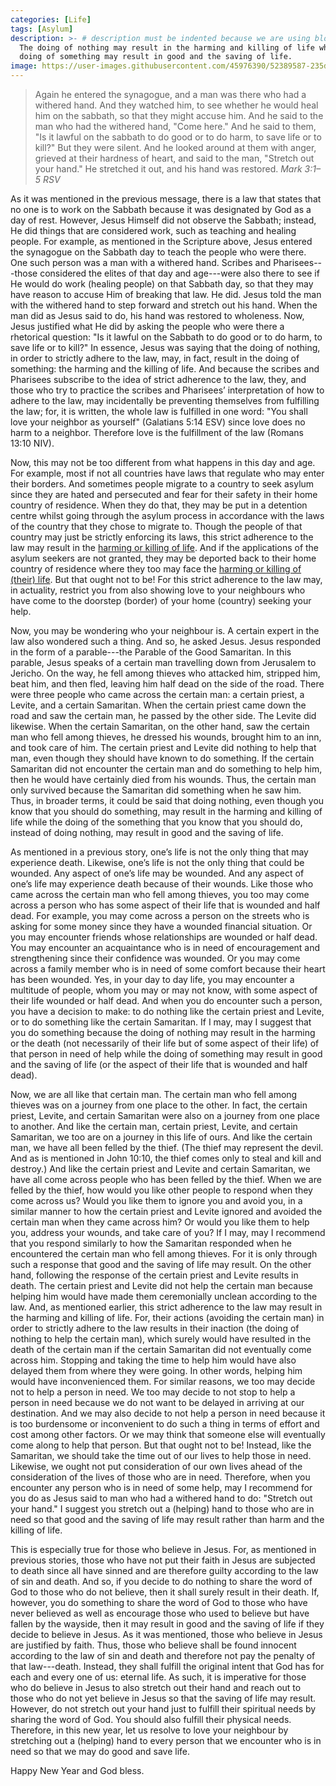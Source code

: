 ```yaml
---
categories: [Life]
tags: [Asylum]
description: >- # description must be indented because we are using block scalar
  The doing of nothing may result in the harming and killing of life while the
  doing of something may result in good and the saving of life.
image: https://user-images.githubusercontent.com/45976390/52389587-235d7600-2a62-11e9-8e0c-981506a52a89.jpg
---
```


> Again he entered the synagogue, and a man was there who had a withered hand.
And they watched him, to see whether he would heal him on the sabbath, so that
they might accuse him. And he said to the man who had the withered hand, "Come
here." And he said to them, "Is it lawful on the sabbath to do good or to do
harm, to save life or to kill?" But they were silent. And he looked around at
them with anger, grieved at their hardness of heart, and said to the man,
"Stretch out your hand." He stretched it out, and his hand was restored.
<cite>Mark 3:1–5 RSV</cite>

As it was mentioned in the previous message, there is a law that states that no
one is to work on the Sabbath because it was designated by God as a day of rest.
However, Jesus Himself did not observe the Sabbath; instead, He did things that
are considered work, such as teaching and healing people. For example, as
mentioned in the Scripture above, Jesus entered the synagogue on the Sabbath day
to teach the people who were there. One such person was a man with a withered
hand. Scribes and Pharisees---those considered the elites of that day and
age---were also there to see if He would do work (healing people) on that
Sabbath day, so that they may have reason to accuse Him of breaking that law. He
did. Jesus told the man with the withered hand to step forward and stretch out
his hand. When the man did as Jesus said to do, his hand was restored to
wholeness. Now, Jesus justified what He did by asking the people who were there
a rhetorical question: "Is it lawful on the Sabbath to do good or to do harm, to
save life or to kill?" In essence, Jesus was saying that the doing of nothing,
in order to strictly adhere to the law, may, in fact, result in the doing of
something: the harming and the killing of life. And because the scribes and
Pharisees subscribe to the idea of strict adherence to the law, they, and those
who try to practice the scribes and Pharisees’ interpretation of how to adhere
to the law, may incidentally be preventing themselves from fulfilling the law;
for, it is written, the whole law is fulfilled in one word: "You shall love your
neighbor as yourself" (Galatians 5:14 ESV) since love does no harm to a
neighbor. Therefore love is the fulfillment of the law (Romans 13:10 NIV).

Now, this may not be too different from what happens in this day and age. For
example, most if not all countries have laws that regulate who may enter their
borders. And sometimes people migrate to a country to seek asylum since they are
hated and persecuted and fear for their safety in their home country of
residence. When they do that, they may be put in a detention centre whilst going
through the asylum process in accordance with the laws of the country that they
chose to migrate to. Though the people of that country may just be strictly
enforcing its laws, this strict adherence to the law may result in the [harming
or killing of life][1]. And if the applications of the asylum seekers are not
granted, they may be deported back to their home country of residence where they
too may face the [harming or killing of (their) life][2]. But that ought not to
be! For this strict adherence to the law may, in actuality, restrict you from
also showing love to your neighbours who have come to the doorstep (border) of
your home (country) seeking your help.

Now, you may be wondering who your neighbour is. A certain expert in the law
also wondered such a thing. And so, he asked Jesus. Jesus responded in the form
of a parable---the Parable of the Good Samaritan. In this parable, Jesus speaks
of a certain man travelling down from Jerusalem to Jericho. On the way, he fell
among thieves who attacked him, stripped him, beat him, and then fled, leaving
him half dead on the side of the road. There were three people who came across
the certain man: a certain priest, a Levite, and a certain Samaritan. When the
certain priest came down the road and saw the certain man, he passed by the
other side. The Levite did likewise. When the certain Samaritan, on the other
hand, saw the certain man who fell among thieves, he dressed his wounds, brought
him to an inn, and took care of him. The certain priest and Levite did nothing
to help that man, even though they should have known to do something. If the
certain Samaritan did not encounter the certain man and do something to help
him, then he would have certainly died from his wounds. Thus, the certain man
only survived because the Samaritan did something when he saw him. Thus, in
broader terms, it could be said that doing nothing, even though you know that
you should do something, may result in the harming and killing of life while the
doing of the something that you know that you should do, instead of doing
nothing, may result in good and the saving of life.

As mentioned in a previous story, one’s life is not the only thing that may
experience death. Likewise, one’s life is not the only thing that could be
wounded. Any aspect of one’s life may be wounded. And any aspect of one’s life
may experience death because of their wounds. Like those who came across the
certain man who fell among thieves, you too may come across a person who has
some aspect of their life that is wounded and half dead. For example, you may
come across a person on the streets who is asking for some money since they have
a wounded financial situation. Or you may encounter friends whose relationships
are wounded or half dead. You may encounter an acquaintance who is in need of
encouragement and strengthening since their confidence was wounded. Or you may
come across a family member who is in need of some comfort because their heart
has been wounded. Yes, in your day to day life, you may encounter a multitude of
people, whom you may or may not know, with some aspect of their life wounded or
half dead. And when you do encounter such a person, you have a decision to make:
to do nothing like the certain priest and Levite, or to do something like the
certain Samaritan. If I may, may I suggest that you do something because the
doing of nothing may result in the harming or the death (not necessarily of
their life but of some aspect of their life) of that person in need of help
while the doing of something may result in good and the saving of life (or the
aspect of their life that is wounded and half dead).

Now, we are all like that certain man. The certain man who fell among thieves
was on a journey from one place to the other. In fact, the certain priest,
Levite, and certain Samaritan were also on a journey from one place to another.
And like the certain man, certain priest, Levite, and certain Samaritan, we too
are on a journey in this life of ours. And like the certain man, we have all
been felled by the thief. (The thief may represent the devil. And as is
mentioned in John 10:10, the thief comes only to steal and kill and destroy.)
And like the certain priest and Levite and certain Samaritan, we have all come
across people who has been felled by the thief. When we are felled by the thief,
how would you like other people to respond when they come across us? Would you
like them to ignore you and avoid you, in a similar manner to how the certain
priest and Levite ignored and avoided the certain man when they came across him?
Or would you like them to help you, address your wounds, and take care of you?
If I may, may I recommend that you respond similarly to how the Samaritan
responded when he encountered the certain man who fell among thieves. For it is
only through such a response that good and the saving of life may result. On the
other hand, following the response of the certain priest and Levite results in
death. The certain priest and Levite did not help the certain man because
helping him would have made them ceremonially unclean according to the law. And,
as mentioned earlier, this strict adherence to the law may result in the harming
and killing of life. For, their actions (avoiding the certain man) in order to
strictly adhere to the law results in their inaction (the doing of nothing to
help the certain man), which surely would have resulted in the death of the
certain man if the certain Samaritan did not eventually come across him.
Stopping and taking the time to help him would have also delayed them from where
they were going. In other words, helping him would have inconvenienced them. For
similar reasons, we too may decide not to help a person in need. We too may
decide to not stop to help a person in need because we do not want to be delayed
in arriving at our destination. And we may also decide to not help a person in
need because it is too burdensome or inconvenient to do such a thing in terms of
effort and cost among other factors. Or we may think that someone else will
eventually come along to help that person. But that ought not to be! Instead,
like the Samaritan, we should take the time out of our lives to help those in
need. Likewise, we ought not put consideration of our own lives ahead of the
consideration of the lives of those who are in need. Therefore, when you
encounter any person who is in need of some help, may I recommend for you do as
Jesus said to man who had a withered hand to do: "Stretch out your hand." I
suggest you stretch out a (helping) hand to those who are in need so that good
and the saving of life may result rather than harm and the killing of life.

This is especially true for those who believe in Jesus. For, as mentioned in
previous stories, those who have not put their faith in Jesus are subjected to
death since all have sinned and are therefore guilty according to the law of sin
and death. And so, if you decide to do nothing to share the word of God to those
who do not believe, then it shall surely result in their death. If, however, you
do something to share the word of God to those who have never believed as well
as encourage those who used to believe but have fallen by the wayside, then it
may result in good and the saving of life if they decide to believe in Jesus. As
it was mentioned, those who believe in Jesus are justified by faith. Thus, those
who believe shall be found innocent according to the law of sin and death and
therefore not pay the penalty of that law---death. Instead, they shall fulfill
the original intent that God has for each and every one of us: eternal life. As
such, it is imperative for those who do believe in Jesus to also stretch out
their hand and reach out to those who do not yet believe in Jesus so that the
saving of life may result. However, do not stretch out your hand just to fulfill
their spiritual needs by sharing the word of God. You should also fulfill their
physical needs. Therefore, in this new year, let us resolve to love your
neighbour by stretching out a (helping) hand to every person that we encounter
who is in need so that we may do good and save life.

Happy New Year and God bless.

[1]: https://www.foxnews.com/us/border-patrol-says-guatemalan-boy-8-dies-in-custody
     "Guatemalan boy, 8, dies in US Border Patrol custody"
[2]: https://www.washingtonpost.com/graphics/2018/world/when-death-awaits-deported-asylum-seekers
     "When death awaits deported asylum seekers"
